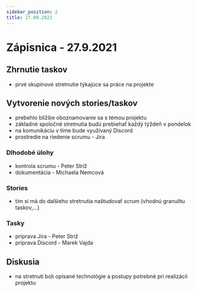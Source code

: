 ```yaml
---
sidebar_position: 2
title: 27.09.2021
---
```


# Zápisnica - 27.9.2021

## Zhrnutie taskov

- prvé skupinové stretnutie týkajúce sa práce na projekte

## Vytvorenie nových stories/taskov

- prebehlo bližšie oboznamovanie sa s témou projektu
- základné spoločné stretnutia budú prebiehať každý týždeň v pondelok
- na komunikáciu v tíme bude využivaný Discord
- prostredie na riedenie scrumu - Jira

### Dlhodobé úlohy

- kontrola scrumu - Peter Stríž
- dokumentácia - Michaela Nemcová

### Stories

- tím si má do dalšieho stretnutia naštudovať scrum (vhodnú granulitu taskov,...)

### Tasky

- príprava Jira - Peter Stríž
- príprava Discord - Marek Vajda

## Diskusia

- na stretnutí boli opísané technológie a postupy potrebné pri realizácii projektu
